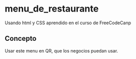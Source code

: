 # menu_de_restaurante
Usando html y CSS aprendido en el curso de FreeCodeCanp

## Concepto
Usar este menu en QR, que los negocios puedan usar.

